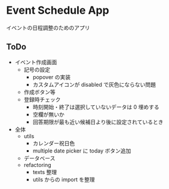 # Event Schedule App

イベントの日程調整のためのアプリ

## ToDo

-   イベント作成画面
    -   記号の設定
        -   popover の実装
        -   カスタムアイコンが disabled で灰色にならない問題
    -   作成ボタン等
    -   登録時チェック
        -   時刻開始・終了は選択していないデータは 0 埋めする
        -   空欄が無いか
        -   回答期限が最も近い候補日より後に設定されているとき
-   全体
    -   utils
        -   カレンダー祝日色
        -   multiple date picker に today ボタン追加
    -   データベース
    -   refactoring
        -   texts 整理
        -   utils からの import を整理
